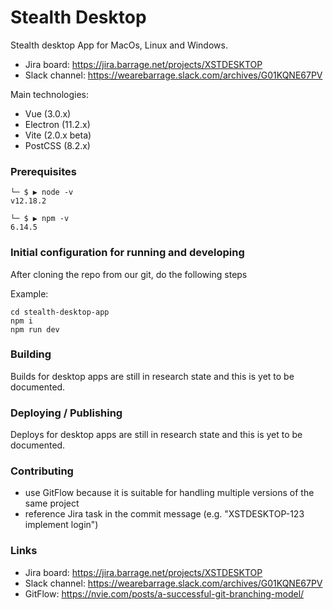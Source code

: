 # Stealth Desktop

Stealth desktop App for MacOs, Linux and Windows.

* Jira board: https://jira.barrage.net/projects/XSTDESKTOP
* Slack channel: https://wearebarrage.slack.com/archives/G01KQNE67PV

Main technologies:
* Vue (3.0.x)
* Electron (11.2.x)
* Vite (2.0.x beta)
* PostCSS (8.2.x)

### Prerequisites

```
└─ $ ▶ node -v
v12.18.2
```
```
└─ $ ▶ npm -v
6.14.5 
```

### Initial configuration for running and developing

After cloning the repo from our git, do the following steps

Example:
```shell
cd stealth-desktop-app
npm i
npm run dev
```

### Building

Builds for desktop apps are still in research state and this is yet to be documented.

### Deploying / Publishing

Deploys for desktop apps are still in research state and this is yet to be documented.

### Contributing

* use GitFlow because it is suitable for handling multiple versions of the same project
* reference Jira task in the commit message (e.g. "XSTDESKTOP-123 implement login")


### Links

* Jira board: https://jira.barrage.net/projects/XSTDESKTOP
* Slack channel: https://wearebarrage.slack.com/archives/G01KQNE67PV
* GitFlow: https://nvie.com/posts/a-successful-git-branching-model/
